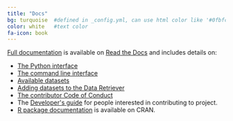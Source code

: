 ```yaml
---
title: "Docs"
bg: turquoise  #defined in _config.yml, can use html color like '#0fbfcf'
color: white   #text color
fa-icon: book
---
```


[Full documentation](https://retriever.readthedocs.org/en/latest/) is available
on [Read the Docs](https://readthedocs.org/) and includes details on:

* [The Python interface](https://retriever.readthedocs.io/en/latest/pyretriever.html#tutorial)
* [The command line interface](https://retriever.readthedocs.io/en/latest/introduction.html#using-the-command-line)
* [Available datasets](https://retriever.readthedocs.io/en/latest/datasets.html)
* [Adding datasets to the Data Retriever](https://retriever.readthedocs.io/en/latest/scripts.html)
* [The contributor Code of Conduct](https://retriever.readthedocs.io/en/latest/code_of_conduct.html)
* The [Developer's guide](https://retriever.readthedocs.io/en/latest/developer.html)
for people interested in contributing to project.
* [R package documentation](https://cran.r-project.org/web/packages/rdataretriever/rdataretriever.pdf) is available on CRAN.
